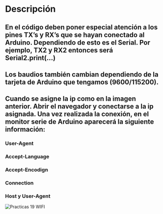 # Descripción
## En el código deben poner especial atención a los pines TX’s y RX’s que se hayan conectado al Arduino. Dependiendo de esto es el Serial. Por ejemplo, TX2 y RX2 entonces será Serial2.print(…)
## Los baudios también cambian dependiendo de la tarjeta de Arduino que tengamos (9600/115200).
## Cuando se asigne la ip como en la imagen anterior. Abrir el navegador y conectarse a la ip asignada. Una vez realizada la conexión, en el monitor serie de Arduino aparecerá la siguiente información:
### User-Agent
### Accept-Language
### Accept-Encodign
### Connection
### Host y User-Agent



![Practicas 19 WIFI]()
